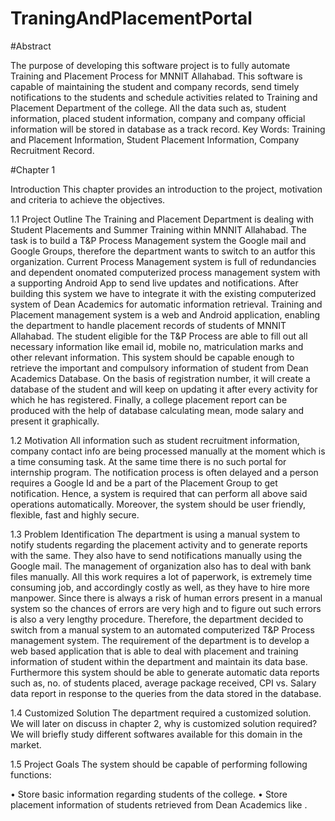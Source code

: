 # TraningAndPlacementPortal

#Abstract 

The purpose of developing this software project is to fully automate Training and Placement Process for MNNIT Allahabad. This software is capable of maintaining the student and company records, send timely notifications to the students and schedule activities related to Training and Placement Department of the college. All the data such as, student information, placed student information, company and company official information will be stored in database as a track record. Key Words: Training and Placement Information, Student Placement Information, Company Recruitment Record.


#Chapter 1

Introduction
This chapter provides an introduction to the project, motivation and criteria to achieve the objectives.

1.1 Project Outline
The Training and Placement Department  is dealing with Student Placements and Summer Training within MNNIT Allahabad.
The task is to build a T&P Process Management system  the Google mail and Google Groups, therefore the department wants to switch to an autfor this organization. Current Process Management system is full of redundancies and dependent onomated computerized process management system with a supporting Android App to send live updates and notifications.
After building this system we have to integrate it with the existing computerized system of Dean Academics for automatic information retrieval. Training and Placement management system is a web and Android application, enabling the department to handle placement records of students of MNNIT Allahabad.
The student eligible for the T&P Process are able to fill out all necessary information like email id, mobile no, matriculation marks and other relevant information. This system should be capable enough to retrieve the important and compulsory information of student from Dean Academics Database. On the basis of registration number, it will create a database of the student and will keep on updating it after every activity for which he has registered.
Finally, a college placement report can be produced with the help of database calculating mean, mode salary and present it graphically.

1.2 Motivation
All information such as student recruitment information, company contact info are being processed manually at the moment which is a time consuming task. At the same time there is no such portal for internship program. The notification process is often delayed and a person requires a Google Id and be a part of the Placement Group to get notification. Hence, a system is required that can perform all above said operations automatically. Moreover, the system should be user friendly, flexible, fast and highly secure.

1.3 Problem Identification
The department is  using a manual system to notify students regarding the placement activity and to generate reports with the same. They also have to send notifications manually using the Google mail. The management of organization also has to deal with bank files manually. All this work requires a lot of paperwork, is extremely time consuming job, and accordingly costly as well, as they have to hire more manpower. Since there is always a risk of human errors present in a manual system so the chances of errors are very high and to figure out such errors is also a very lengthy procedure. Therefore, the department decided to switch from a manual system to an automated computerized T&P Process management system. The requirement of the department is to develop a web based application that is able to deal with placement and training information of student within the department and maintain its data base. Furthermore this system should be able to generate automatic data reports such as, no. of students placed, average package received, CPI vs. Salary data report in response to the queries from the data stored in the database.

1.4 Customized Solution
The department required a customized solution. We will later on discuss in chapter 2, why is customized solution required? We will briefly study different softwares available for this domain in the market.

1.5 Project Goals
The system should be capable of performing following functions: 

• Store basic information regarding students of the college.
• Store placement information of students retrieved from Dean Academics like .
